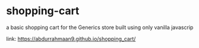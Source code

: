 # shopping-cart
a basic shopping cart for the Generics store built using only vanilla javascrip 

link: https://abdurrahmaan9.github.io/shopping_cart/